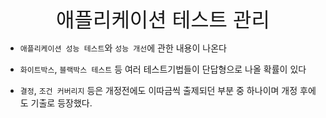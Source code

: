 
<br>

<div style="font-size: xx-large; text-align: center">
  애플리케이션 테스트 관리
</div>

- `애플리케이션 성능 테스트`와 `성능 개선`에 관한 내용이 나온다


- `화이트박스`, `블랙박스 테스트` 등 여러 테스트기법들이 단답형으로 나올 확률이 있다


- `결정`, `조건 커버리지` 등은 개정전에도 이따금씩 출제되던 부분 중 하나이며 개정 후에도 기출로 등장했다.